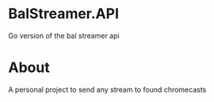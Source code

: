 # BalStreamer.API
Go version of the bal streamer api

# About
A personal project to send any stream to found chromecasts
